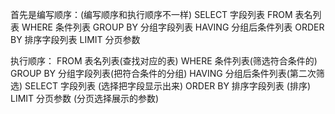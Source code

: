 首先是编写顺序：(编写顺序和执行顺序不一样)
SELECT 字段列表
FROM 表名列表
WHERE 条件列表
GROUP BY 分组字段列表
HAVING 分组后条件列表
ORDER BY 排序字段列表
LIMIT 分页参数

执行顺序：
FROM  表名列表(查找对应的表)
WHERE 条件列表(筛选符合条件的)
GROUP BY 分组字段列表(把符合条件的分组)
HAVING 分组后条件列表(第二次筛选)
SELECT 字段列表 (选择把字段显示出来)
ORDER BY 排序字段列表 (排序)
LIMIT 分页参数 (分页选择展示的参数)
